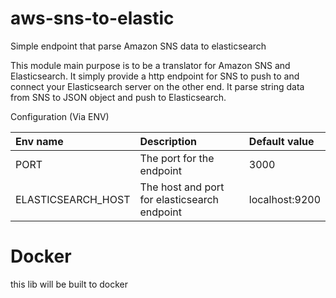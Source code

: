 # aws-sns-to-elastic
Simple endpoint that parse Amazon SNS data to elasticsearch

This module main purpose is to be a translator for Amazon SNS and Elasticsearch.
It simply provide a http endpoint for SNS to push to and connect your Elasticsearch server on the other end. It parse string data from SNS to JSON object and push to Elasticsearch.

Configuration (Via ENV)

| Env name           | Description                                  | Default value  |
|:-------------------|:---------------------------------------------|:---------------|
| PORT               | The port for the endpoint                    | 3000           |
| ELASTICSEARCH_HOST | The host and port for elasticsearch endpoint | localhost:9200 |

# Docker

this lib will be built to docker
